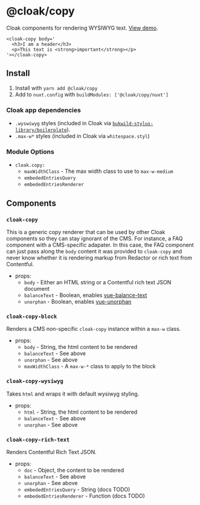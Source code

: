 # @cloak/copy

Cloak components for rendering WYSIWYG text.  [View demo](https://cloak-copy.netlify.app/).

```vue
<cloak-copy body='
  <h3>I am a header</h3>
  <p>This text is <strong>important</strong></p>
'></cloak-copy>
```

## Install

1. Install with `yarn add @cloak/copy`
2. Add to `nuxt.config` with `buildModules: ['@cloak/copy/nuxt']`

### Cloak app dependencies

- `.wyswiwyg` styles (included in Cloak via [`bukwild-stylus-library/boilerplate`](https://github.com/BKWLD/stylus-library/blob/master/boilerplate.styl)).
- `.max-w*` styles (included in Cloak via `whitespace.styl`)

### Module Options

- `cloak.copy:`
  - `maxWidthClass` - The max width class to use to `max-w-medium`
  - `embededEntriesQuery`
  - `embededEntriesRenderer`

## Components

### `cloak-copy`

This is a generic copy renderer that can be used by other Cloak components so they can stay ignorant of the CMS.  For instance, a FAQ component with a CMS-specific adapater.  In this case, the FAQ component can just pass along the `body` content it was provided to `cloak-copy` and never know whether it is rendering markup from Redactor or rich text from Contentful.

- props:
  - `body` - Either an HTML string or a Contentful rich text JSON document
  - `balanceText` - Boolean, enables [vue-balance-text](https://github.com/BKWLD/vue-balance-text)
  - `unorphan` - Boolean, enables [vue-unorphan](https://github.com/BKWLD/vue-unorphan)

### `cloak-copy-block`

Renders a CMS non-specific `cloak-copy` instance within a `max-w` class.

- props:
  - `body` - String, the html content to be rendered
  - `balanceText` - See above
  - `unorphan` - See above
  - `maxWidthClass` - A `max-w-*` class to apply to the block

### `cloak-copy-wysiwyg`

Takes `html` and wraps it with default wysiwyg styling.

- props:
  - `html` - String, the html content to be rendered
  - `balanceText` - See above
  - `unorphan` - See above

### `cloak-copy-rich-text`

Renders Contentful Rich Text JSON.

- props:
  - `doc` - Object, the content to be rendered
  - `balanceText` - See above
  - `unorphan` - See above
  - `embededEntriesQuery` - String (docs TODO)
  - `embededEntriesRenderer` - Function (docs TODO)
